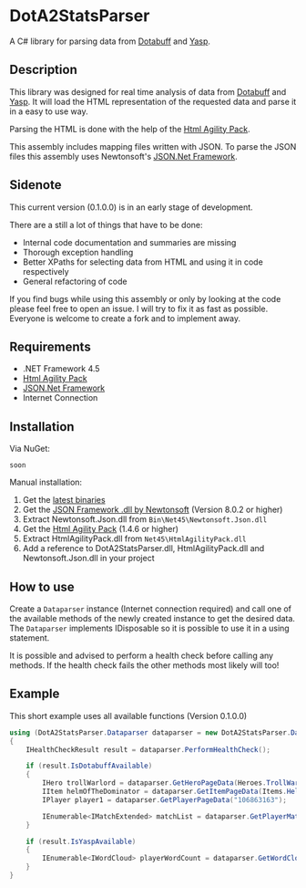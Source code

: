 # DotA2StatsParser
A C# library for parsing data from [Dotabuff](http://www.dotabuff.com/) and [Yasp](https://yasp.co/).

## Description
This library was designed for real time analysis of data from [Dotabuff](http://www.dotabuff.com/) and [Yasp](https://yasp.co/).
It will load the HTML representation of the requested data and parse it in a easy to use way.

Parsing the HTML is done with the help of the [Html Agility Pack](https://htmlagilitypack.codeplex.com/).

This assembly includes mapping files written with JSON. 
To parse the JSON files this assembly uses Newtonsoft's [JSON.Net Framework](http://www.newtonsoft.com/json).

## Sidenote

This current version (0.1.0.0) is in an early stage of development.

There are a still a lot of things that have to be done:

- Internal code documentation and summaries are missing
- Thorough exception handling
- Better XPaths for selecting data from HTML and using it in code respectively
- General refactoring of code

If you find bugs while using this assembly or only by looking at the code please feel free to open an issue. I will try to fix it as fast as possible.
Everyone is welcome to create a fork and to implement away. 

## Requirements

- .NET Framework 4.5
- [Html Agility Pack](https://htmlagilitypack.codeplex.com/)
- [JSON.Net Framework](http://www.newtonsoft.com/json)
- Internet Connection

## Installation
Via NuGet:
```
soon
```

Manual installation:

1. Get the [latest binaries](https://github.com/Shamshiel/DotA2StatsParser/releases/latest)  
2. Get the [JSON Framework .dll by Newtonsoft](https://github.com/JamesNK/Newtonsoft.Json/releases)  (Version 8.0.2 or higher)
3. Extract Newtonsoft.Json.dll from `Bin\Net45\Newtonsoft.Json.dll`  
4. Get the [Html Agility Pack](https://htmlagilitypack.codeplex.com/)  (1.4.6 or higher)
5. Extract HtmlAgilityPack.dll from `Net45\HtmlAgilityPack.dll`
6. Add a reference to DotA2StatsParser.dll, HtmlAgilityPack.dll and Newtonsoft.Json.dll in your project  

## How to use

Create a `Dataparser` instance (Internet connection required) and call one of the available methods of the newly created instance to get the desired data.
The `Dataparser` implements IDisposable so it is possible to use it in a using statement.

It is possible and advised to perform a health check before calling any methods. If the health check fails the other methods most likely will too!

## Example

This short example uses all available functions (Version 0.1.0.0)

```C#
using (DotA2StatsParser.Dataparser dataparser = new DotA2StatsParser.Dataparser())
{
	IHealthCheckResult result = dataparser.PerformHealthCheck();

	if (result.IsDotabuffAvailable)
	{
		IHero trollWarlord = dataparser.GetHeroPageData(Heroes.TrollWarlord);
		IItem helmOfTheDominator = dataparser.GetItemPageData(Items.HelmOfTheDominator);
		IPlayer player1 = dataparser.GetPlayerPageData("106863163");

		IEnumerable<IMatchExtended> matchList = dataparser.GetPlayerMatchesPageData(player1.Id, new PlayerMatchesOptions() { Duration = Durations.Between20And30 });
	}

	if (result.IsYaspAvailable)
	{
		IEnumerable<IWordCloud> playerWordCount = dataparser.GetWordCloud("106863163");
	}
}
```